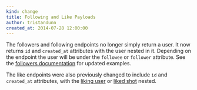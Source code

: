 ```yaml
---
kind: change
title: Following and Like Payloads
author: tristandunn
created_at: 2014-07-28 12:00:00
---
```


The followers and following endpoints no longer simply return a user. It now
returns `id` and `created_at` attributes with the user nested in it. Depending
on the endpoint the user will be under the `followee` or `follower` attribute.
See the [followers documentation](http://localhost:5000/v1/users/followers/) for
updated examples.

The like endpoints were also previously changed to include `id` and `created_at`
attributes, with the [liking
user](http://localhost:5000/v1/shots/likes/#list-the-likes-for-a-shot) or [liked
shot](http://localhost:5000/v1/users/likes/#list-shot-likes-for-a-user) nested.
